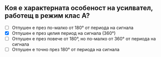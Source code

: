 ## Коя е характерната особеност на усилвател, работещ в режим клас А?

<!-- Верният отговор е отбелязан с [X] -->

- [ ] Отпушен е през по-малко от 180° от периода на сигнала
- [X] Отпушен е през целия период на сигнала (360°)
- [ ] Отпушен е през повече от 180°, но по-малко от 360° от периода на сигнала
- [ ] Отпушен е точно през 180° от периода на сигнала
